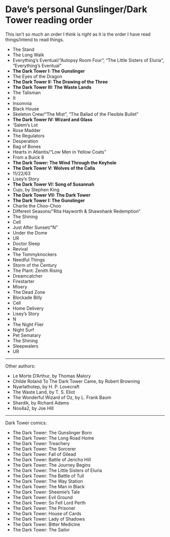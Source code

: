 # Dave’s personal Gunslinger/Dark Tower reading order

This isn’t so much an order I think is *right* as it is the order I have read things/intend to read things.

* The Stand
* The Long Walk
* Everything’s Eventual/“Autopsy Room Four”, “The Little Sisters of Eluria”, “Everything’s Eventual”
* **The Dark Tower I: The Gunslinger**
* The Eyes of the Dragon
* **The Dark Tower II: The Drawing of the Three**
* **The Dark Tower III: The Waste Lands**
* The Talisman
* It
* Insomnia
* Black House
* Skeleton Crew/“The Mist”, “The Ballad of the Flexible Bullet”
* **The Dark Tower IV: Wizard and Glass**
* ‘Salem’s Lot
* Rose Madder
* The Regulators
* Desperation
* Bag of Bones
* Hearts in Atlantis/“Low Men in Yellow Coats”
* From a Buick 8
* **The Dark Tower: The Wind Through the Keyhole**
* **The Dark Tower V: Wolves of the Calla**
* 11/22/63
* Lisey’s Story
* **The Dark Tower VI: Song of Susannah**
* Cujo, by Stephen King
* **The Dark Tower VII: The Dark Tower**
* **The Dark Tower I: The Gunslinger**
* Charlie the Choo-Choo
* Different Seasons/“Rita Hayworth & Shawshank Redemption”
* The Shining
* Cell
* Just After Sunset/“N”
* Under the Dome
* UR
* Doctor Sleep
* Revival
* The Tommyknockers
* Needful Things
* Storm of the Century
* The Plant: Zenith Rising
* Dreamcatcher
* Firestarter
* Misery
* The Dead Zone
* Blockade Billy
* Cell
* Home Delivery
* Lisey’s Story
* N
* The Night Flier
* Night Surf
* Pet Sematary
* The Shining
* Sleepwalers
* UR

---

Other authors:

* Le Morte D’Arthur, by Thomas Malory
* Childe Roland To The Dark Tower Came, by Robert Browning
* Nyarlathotep, by H. P. Lovecraft
* The Waste Land, by T. S. Eliot
* The Wonderful Wizard of Oz, by L. Frank Baum
* Shardik, by Richard Adams
* Nos4a2, by Joe Hill

---

Dark Tower comics:

* The Dark Tower: The Gunslinger Born
* The Dark Tower: The Long Road Home
* The Dark Tower: Treachery
* The Dark Tower: The Sorcerer
* The Dark Tower: Fall of Gilead
* The Dark Tower: Battle of Jericho Hill
* The Dark Tower: The Journey Begins
* The Dark Tower: The Little Sisters of Eluria
* The Dark Tower: The Battle of Tull
* The Dark Tower: The Way Station
* The Dark Tower: The Man in Black
* The Dark Tower: Sheemie’s Tale
* The Dark Tower: Evil Ground
* The Dark Tower: So Fell Lord Perth
* The Dark Tower: The Prisoner
* The Dark Tower: House of Cards
* The Dark Tower: Lady of Shadows
* The Dark Tower: Bitter Medicine
* The Dark Tower: The Sailor
